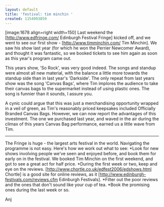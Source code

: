 ```yaml
---
layout: default
title: 'festival: tim minchin '
created: 1154993859
---
```

[image:1678 align=right width=150] Last weekend the [http://www.edfringe.com/ Edinburgh Festival Fringe] kicked off, and we went to see our first show - [http://www.timminchin.com/ Tim Minchin].  We saw his show last year (for which he won the Perrier Newcomer Award), and thought it was fantastic, so we booked tickets to see him again as soon as this year's program came out.

This years show, 'So Rock', was very good indeed.  The songs and standup were almost all new material, with the balance a little more towards the standup side than in last year's 'Darkside'.  The only repeat from last years show was the song 'Canvas Bags', where Tim implores the audience to take their canvas bags to the supermarket instead of using plastic ones.  The song is funnier than it sounds, I assure you.
<!--break-->
A cynic could argue that this was just a merchandising opportunity wrapped in a veil of green, as Tim's reasonably priced keepsakes included Officially Branded Canvas Bags.  However, we can now report the advantages of this investment. The one we purchased last year, and waved in the air during the climax of this years Canvas Bag performance, earned us a little wave from Tim.

---- 

The Fringe is huge - the largest arts festival in the world.  Navigating the programme is not easy.  Here's how we work out what to see:
*Look for new shows involving people we've seen and enjoyed before, and book them for early on in the festival.  We booked Tim Minchin on the first weekend, and got to see a great act for half price.
*During the first week or two, keep and eye on the reviews. [http://www.chortle.co.uk/edfest2006/edshows.html Chortle] is a good site for online reviews, as it [http://www.edinburgh-festivals.com/reviews.cfm Edinburgh Festivals].
*Filter out the poor reviews and the ones that don't sound like your cup of tea.
*Book the promising ones during the last week or so.

Anj

